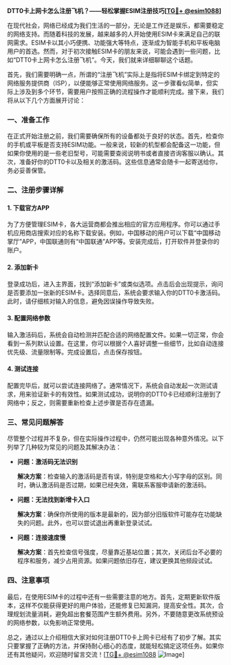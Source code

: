 **DTT0卡上网卡怎么注册飞机？——轻松掌握ESIM注册技巧[[TG💪+ @esim1088](https://t.me/s/esim1088)]**

在现代社会，网络已经成为我们生活的一部分，无论是工作还是娱乐，都需要稳定的网络支持。而随着科技的发展，越来越多的人开始使用ESIM卡来满足自己的联网需求。ESIM卡以其小巧便携、功能强大等特点，逐渐成为智能手机和平板电脑用户的首选。然而，对于初次接触ESIM卡的朋友来说，可能会遇到一些问题，比如“DTT0卡上网卡怎么注册飞机”。今天，我们就来详细聊聊这个话题。

首先，我们需要明确一点，所谓的“注册飞机”实际上是指将ESIM卡绑定到特定的网络服务提供商（ISP），以便能够正常使用网络服务。这一步骤看似简单，但实际上涉及到多个环节，需要用户按照正确的流程操作才能顺利完成。接下来，我们将从以下几个方面展开讨论：

### 一、准备工作

在正式开始注册之前，我们需要确保所有的设备都处于良好的状态。首先，检查你的手机或平板是否支持ESIM功能。一般来说，较新的机型都会配备这一功能，但如果你使用的是一些老旧型号，可能需要查阅说明书或者直接咨询客服以确认。其次，准备好你的DTT0卡以及相关的激活码。这些信息通常会随卡一起寄送给你，务必妥善保管。

### 二、注册步骤详解

#### 1. 下载官方APP

为了方便管理ESIM卡，各大运营商都会推出相应的官方应用程序。你可以通过手机应用商店搜索对应的名称下载安装。例如，中国移动的用户可以下载“中国移动掌厅”APP，中国联通则有“中国联通”APP等。安装完成后，打开软件并登录你的账户。

#### 2. 添加新卡

登录成功后，进入主界面，找到“添加新卡”或类似选项。点击后会出现提示，询问是否要添加一张新的ESIM卡。选择同意后，系统会要求输入你的DTT0卡激活码。此时，请仔细核对输入的信息，避免因误操作导致失败。

#### 3. 配置网络参数

输入激活码后，系统会自动检测并匹配合适的网络配置文件。如果一切正常，你会看到一系列默认设置。在这里，你可以根据个人喜好调整一些细节，比如自动连接优先级、流量限制等。完成设置后，点击保存按钮。

#### 4. 测试连接

配置完毕后，就可以尝试连接网络了。通常情况下，系统会自动发起一次测试请求，用来验证新卡的有效性。如果测试成功，说明你的DTT0卡已经顺利注册到了网络中；反之，则需要重新检查上述步骤是否存在遗漏。

### 三、常见问题解答

尽管整个过程并不复杂，但在实际操作过程中，仍然可能出现各种意外情况。以下列举了几种较为常见的问题及其解决办法：

- **问题：激活码无法识别**
  
  **解决方案**：检查输入的激活码是否有误，特别是空格和大小写字母的区别。同时，确认激活码是否过期，如果已经失效，需联系客服申请新的激活码。

- **问题：无法找到新增卡入口**
  
  **解决方案**：确保你所使用的版本是最新的，因为部分旧版软件可能存在功能缺失的问题。此外，也可以尝试退出再重新登录试试。

- **问题：连接速度慢**
  
  **解决方案**：首先检查信号强度，尽量靠近基站位置；其次，关闭后台不必要的程序和服务，减少占用资源。如果问题依旧存在，建议更换其他频段试试。

### 四、注意事项

最后，在使用ESIM卡的过程中还有一些需要注意的地方。首先，定期更新软件版本，这样不仅能获得更好的用户体验，还能修复已知漏洞，提高安全性。其次，合理规划流量消耗，避免超出套餐范围产生额外费用。另外，不要随意更改系统预设的网络参数，以免影响正常使用。

总之，通过以上介绍相信大家对如何注册DTT0卡上网卡已经有了初步了解。其实只要掌握了正确的方法，并保持耐心细心的态度，就能轻松搞定这项任务。如果你还有其他疑问，欢迎随时留言交流！[[TG💪+ @esim1088](https://t.me/s/esim1088) ![Image](https://i.postimg.cc/4NQfJmqS/Snipaste-2025-05-13-00-14-12.png)]